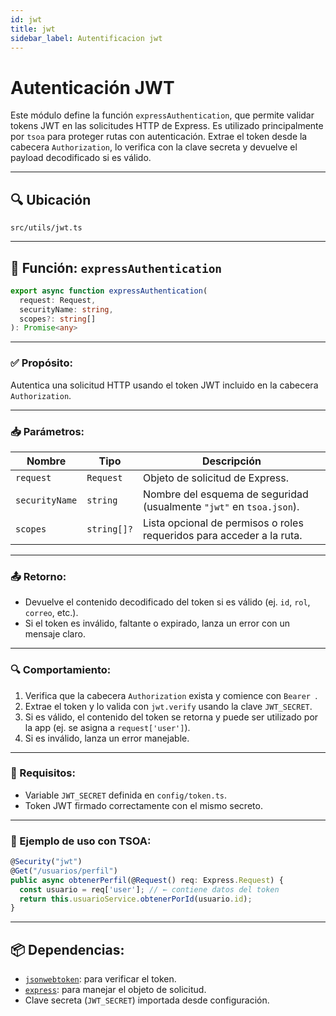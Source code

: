 ```yaml
---
id: jwt
title: jwt
sidebar_label: Autentificacion jwt
---
```


# Autenticación JWT

Este módulo define la función `expressAuthentication`, que permite validar tokens JWT en las solicitudes HTTP de Express. Es utilizado principalmente por `tsoa` para proteger rutas con autenticación. Extrae el token desde la cabecera `Authorization`, lo verifica con la clave secreta y devuelve el payload decodificado si es válido.

---

## 🔍 Ubicación

`src/utils/jwt.ts`

---


## 🔐 Función: `expressAuthentication`

```ts
export async function expressAuthentication(
  request: Request,
  securityName: string,
  scopes?: string[]
): Promise<any>
```

---

### ✅ Propósito:

Autentica una solicitud HTTP usando el token JWT incluido en la cabecera `Authorization`.

---

### 📥 Parámetros:

| Nombre         | Tipo        | Descripción                                                           |
| -------------- | ----------- | --------------------------------------------------------------------- |
| `request`      | `Request`   | Objeto de solicitud de Express.                                       |
| `securityName` | `string`    | Nombre del esquema de seguridad (usualmente `"jwt"` en `tsoa.json`).  |
| `scopes`       | `string[]?` | Lista opcional de permisos o roles requeridos para acceder a la ruta. |

---

### 📤 Retorno:

* Devuelve el contenido decodificado del token si es válido (ej. `id`, `rol`, `correo`, etc.).
* Si el token es inválido, faltante o expirado, lanza un error con un mensaje claro.

---

### 🔍 Comportamiento:

1. Verifica que la cabecera `Authorization` exista y comience con `Bearer `.
2. Extrae el token y lo valida con `jwt.verify` usando la clave `JWT_SECRET`.
3. Si es válido, el contenido del token se retorna y puede ser utilizado por la app (ej. se asigna a `request['user']`).
4. Si es inválido, lanza un error manejable.

---

### 🔐 Requisitos:

* Variable `JWT_SECRET` definida en `config/token.ts`.
* Token JWT firmado correctamente con el mismo secreto.

---

### 🧠 Ejemplo de uso con TSOA:

```ts
@Security("jwt")
@Get("/usuarios/perfil")
public async obtenerPerfil(@Request() req: Express.Request) {
  const usuario = req['user']; // ← contiene datos del token
  return this.usuarioService.obtenerPorId(usuario.id);
}
```

---

## 📦 Dependencias:

* [`jsonwebtoken`](https://www.npmjs.com/package/jsonwebtoken): para verificar el token.
* [`express`](https://expressjs.com/): para manejar el objeto de solicitud.
* Clave secreta (`JWT_SECRET`) importada desde configuración.
